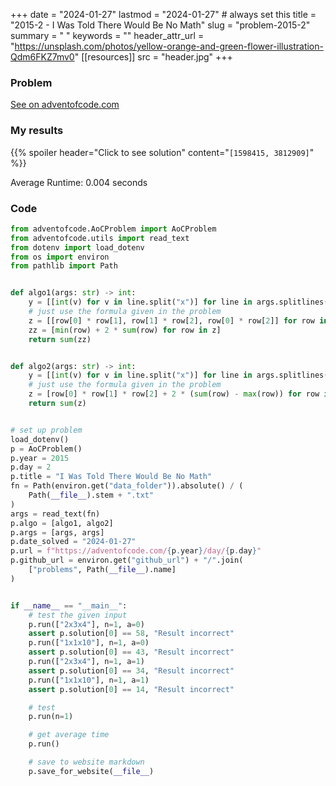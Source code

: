 +++
date = "2024-01-27"
lastmod = "2024-01-27" # always set this
title = "2015-2 - I Was Told There Would Be No Math"
slug = "problem-2015-2"
summary = " "
keywords = ""
header_attr_url = "https://unsplash.com/photos/yellow-orange-and-green-flower-illustration-Qdm6FKZ7mv0"
[[resources]]
    src = "header.jpg"
+++

### Problem

[See on adventofcode.com](https://adventofcode.com/2015/day/2)

### My results

{{% spoiler header="Click to see solution" content="```[1598415, 3812909]```" %}}

Average Runtime: 0.004 seconds

### Code

```python
from adventofcode.AoCProblem import AoCProblem
from adventofcode.utils import read_text
from dotenv import load_dotenv
from os import environ
from pathlib import Path


def algo1(args: str) -> int:
    y = [[int(v) for v in line.split("x")] for line in args.splitlines()]
    # just use the formula given in the problem
    z = [[row[0] * row[1], row[1] * row[2], row[0] * row[2]] for row in y]
    zz = [min(row) + 2 * sum(row) for row in z]
    return sum(zz)


def algo2(args: str) -> int:
    y = [[int(v) for v in line.split("x")] for line in args.splitlines()]
    # just use the formula given in the problem
    z = [row[0] * row[1] * row[2] + 2 * (sum(row) - max(row)) for row in y]
    return sum(z)


# set up problem
load_dotenv()
p = AoCProblem()
p.year = 2015
p.day = 2
p.title = "I Was Told There Would Be No Math"
fn = Path(environ.get("data_folder")).absolute() / (
    Path(__file__).stem + ".txt"
)
args = read_text(fn)
p.algo = [algo1, algo2]
p.args = [args, args]
p.date_solved = "2024-01-27"
p.url = f"https://adventofcode.com/{p.year}/day/{p.day}"
p.github_url = environ.get("github_url") + "/".join(
    ["problems", Path(__file__).name]
)


if __name__ == "__main__":
    # test the given input
    p.run(["2x3x4"], n=1, a=0)
    assert p.solution[0] == 58, "Result incorrect"
    p.run(["1x1x10"], n=1, a=0)
    assert p.solution[0] == 43, "Result incorrect"
    p.run(["2x3x4"], n=1, a=1)
    assert p.solution[0] == 34, "Result incorrect"
    p.run(["1x1x10"], n=1, a=1)
    assert p.solution[0] == 14, "Result incorrect"

    # test
    p.run(n=1)

    # get average time
    p.run()

    # save to website markdown
    p.save_for_website(__file__)

```